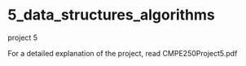 # 5_data_structures_algorithms
project 5


For a detailed explanation of the project, read CMPE250Project5.pdf

